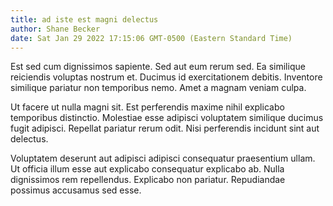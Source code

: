 ```yaml
---
title: ad iste est magni delectus
author: Shane Becker
date: Sat Jan 29 2022 17:15:06 GMT-0500 (Eastern Standard Time)
---
```

Est sed cum dignissimos sapiente. Sed aut eum rerum sed. Ea similique reiciendis voluptas nostrum et. Ducimus id exercitationem debitis. Inventore similique pariatur non temporibus nemo. Amet a magnam veniam culpa.

 Ut facere ut nulla magni sit. Est perferendis maxime nihil explicabo temporibus distinctio. Molestiae esse adipisci voluptatem similique ducimus fugit adipisci. Repellat pariatur rerum odit. Nisi perferendis incidunt sint aut delectus.

 Voluptatem deserunt aut adipisci adipisci consequatur praesentium ullam. Ut officia illum esse aut explicabo consequatur explicabo ab. Nulla dignissimos rem repellendus. Explicabo non pariatur. Repudiandae possimus accusamus sed esse.